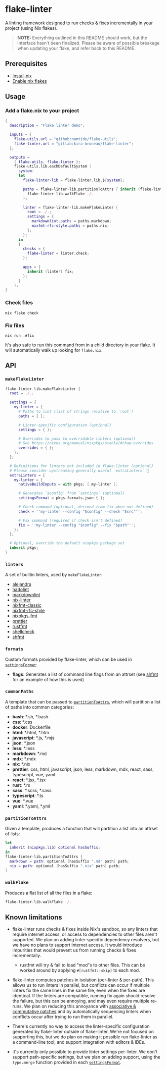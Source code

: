 # flake-linter

A linting framework designed to run checks & fixes incrementally in
your project (using Nix flakes).

> **NOTE:** Everything outlined in this README should work, but the
> interface hasn't been finalized. Please be aware of possible
> breakage when updating your flake, and refer back to this README.

## Prerequisites

- [Install nix](https://nixos.org/download.html)
- [Enable nix flakes](https://nixos.wiki/wiki/Flakes#Enable_flakes)

## Usage

### Add a flake.nix to your project

```nix
{
  description = "Flake linter demo";

  inputs = {
    flake-utils.url = "github:numtide/flake-utils";
    flake-linter.url = "gitlab:kira-bruneau/flake-linter";
  };

  outputs =
    { flake-utils, flake-linter }:
    flake-utils.lib.eachDefaultSystem (
      system:
      let
        flake-linter-lib = flake-linter.lib.${system};

        paths = flake-linter-lib.partitionToAttrs { inherit (flake-linter-lib.commonPaths) markdown nix; } (
          flake-linter-lib.walkFlake ./.
        );

        linter = flake-linter-lib.makeFlakeLinter {
          root = ./.;
          settings = {
            markdownlint.paths = paths.markdown;
            nixfmt-rfc-style.paths = paths.nix;
          };
        };
      in
      {
        checks = {
          flake-linter = linter.check;
        };

        apps = {
          inherit (linter) fix;
        };
      }
    );
}
```

### Check files

```shell
nix flake check
```

### Fix files

```shell
nix run .#fix
```

It's also safe to run this command from in a child directory in your
flake. It will automatically walk up looking for `flake.nix`.

## API

### `makeFlakeLinter`

```nix
flake-linter-lib.makeFlakeLinter {
  root = ./.;

  settings = {
    my-linter = {
      # Paths to lint (list of strings relative to `root`)
      paths = [ ];

      # Linter-specific configuration (optional)
      settings = { };

      # Overrides to pass to overridable linters (optional)
      # See https://nixos.org/manual/nixpkgs/stable/#chap-overrides
      overrides = { };
    };
  };

  # Definitions for linters not included in flake-linter (optional)
  # Please consider upstreaming generally useful `extraLinters` 🙂
  extraLinters = {
    my-linter = {
      nativeBuildInputs = with pkgs; [ my-linter ];

      # Generates `$config` from `settings` (optional)
      settingsFormat = pkgs.formats.json { };

      # Check command (optional, derived from fix when not defined)
      check = ''my-linter --config "$config" --check "$src"'';

      # Fix command (required if check isn't defined)
      fix = ''my-linter --config "$config" --fix "$path"'';
    };
  };

  # Optional, override the default nixpkgs package set
  inherit pkgs;
}
```

### `linters`

A set of builtin linters, used by `makeFlakeLinter`:

- [alejandra](https://github.com/kamadorueda/alejandra)
- [hadolint](https://github.com/hadolint/hadolint)
- [markdownlint](https://github.com/igorshubovych/markdownlint-cli)
- [nix-linter](https://github.com/Synthetica9/nix-linter)
- [nixfmt-classic](https://nixfmt.serokell.io)
- [nixfmt-rfc-style](https://nixfmt.serokell.io)
- [nixpkgs-fmt](https://nix-community.github.io/nixpkgs-fmt)
- [prettier](https://prettier.io)
- [rustfmt](https://github.com/rust-lang/rustfmt)
- [shellcheck](https://www.shellcheck.net)
- [shfmt](https://github.com/mvdan/sh)

### `formats`

Custom formats provided by flake-linter, which can be used in
[`settingsFormat`](#makeflakelinter):

- **flags**: Generates a list of command line flags from an attrset
  (see [shfmt](./lib/linters/shfmt.nix) for an example of how this is
  used)

### `commonPaths`

A template that can be passed to
[`partitionToAttrs`](#partitiontoattrs), which will
partition a list of paths into common categories:

- **bash**: \*.sh, \*.bash
- **css**: \*.css
- **docker**: Dockerfile
- **html**: \*.html, \*.htm
- **javascript**: \*.js, \*.mjs
- **json**: \*.json
- **less**: \*.less
- **markdown**: \*.md
- **mdx**: \*.mdx
- **nix**: \*.nix
- **prettier**: css, html, javascript, json, less, markdown, mdx,
  react, sass, typescript, vue, yaml
- **react**: \*.jsx, \*.tsx
- **rust**: \*.rs
- **sass**: \*.scss, \*.sass
- **typescript**: \*.ts
- **vue**: \*.vue
- **yaml**: \*.yaml, \*.yml

### `partitionToAttrs`

Given a template, produces a function that will partition a list into
an attrset of lists:

```nix
let
  inherit (nixpkgs.lib) optional hasSuffix;
in
flake-linter-lib.partitionToAttrs {
  markdown = path: optional (hasSuffix ".md" path) path;
  nix = path: optional (hasSuffix ".nix" path) path;
}
```

### `walkFlake`

Produces a flat list of all the files in a flake:

```nix
flake-linter-lib.walkFlake ./.
```

## Known limitations

- flake-linter runs checks & fixes inside Nix's sandbox, so any
  linters that require internet access, or access to dependencies to
  other files aren't supported. We plan on adding linter-specific
  dependency resolvers, but we have no plans to support internet
  access. It would introduce impurities that would prevent us from
  running checks & fixes incrementally.

  - rustfmt will try & fail to load "mod"s to other files. This can be
    worked around by applying `#[rustfmt::skip]` to each mod.

- flake-linter computes patches in isolation (per-linter &
  per-path). This allows us to run linters in parallel, but conflicts
  can occur if multiple linters fix the same lines in the same file,
  even when the fixes are identical. If the linters are compatible,
  running fix again should resolve the failure, but this can be
  annoying, and may even require multiple re-runs. We plan on reducing
  this annoyance with [associative & commutative
  patches](https://pijul.org/posts/2020-12-19-partials) and by
  automatically sequencing linters when conflicts occur after trying
  to run them in parallel.

- There's currently no way to access the linter-specific configuration
  generated by flake-linter outside of flake-linter. We're not focused
  on supporting this, but we do plan on making it possible run
  flake-linter as a command-line tool, and support integration with
  editors & IDEs.

- It's currently only possible to provide linter settings
  per-linter. We don't support path-specific settings, but we plan on
  adding support, using the `type.merge` function provided in each
  [`settingsFormat`](#makeflakelinter).
